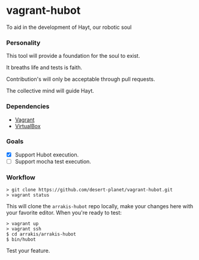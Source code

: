 # vagrant-hubot
To aid in the development of Hayt, our robotic soul

### Personality
This tool will provide a foundation for the soul to exist.

It breaths life and tests is faith.

Contribution's will only be acceptable through pull requests.

The collective mind will guide Hayt.

### Dependencies
- [Vagrant](https://www.vagrantup.com/downloads.html)
- [VirtualBox](https://www.virtualbox.org/wiki/Downloads)

### Goals
- [x] Support Hubot execution.
- [ ] Support mocha test execution.

### Workflow
```
> git clone https://github.com/desert-planet/vagrant-hubot.git
> vagrant status
```
This will clone the `arrakis-hubot` repo locally, make your changes here with your favorite editor.
When you're ready to test:
```
> vagrant up
> vagrant ssh
$ cd arrakis/arrakis-hubot
$ bin/hubot
```
Test your feature.
